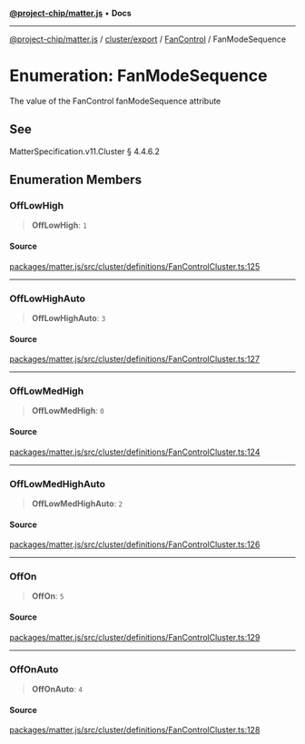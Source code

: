 [**@project-chip/matter.js**](../../../../../README.md) • **Docs**

***

[@project-chip/matter.js](../../../../../modules.md) / [cluster/export](../../../README.md) / [FanControl](../README.md) / FanModeSequence

# Enumeration: FanModeSequence

The value of the FanControl fanModeSequence attribute

## See

MatterSpecification.v11.Cluster § 4.4.6.2

## Enumeration Members

### OffLowHigh

> **OffLowHigh**: `1`

#### Source

[packages/matter.js/src/cluster/definitions/FanControlCluster.ts:125](https://github.com/project-chip/matter.js/blob/7a8cbb56b87d4ccf34bec5a9a95ab40a1711324f/packages/matter.js/src/cluster/definitions/FanControlCluster.ts#L125)

***

### OffLowHighAuto

> **OffLowHighAuto**: `3`

#### Source

[packages/matter.js/src/cluster/definitions/FanControlCluster.ts:127](https://github.com/project-chip/matter.js/blob/7a8cbb56b87d4ccf34bec5a9a95ab40a1711324f/packages/matter.js/src/cluster/definitions/FanControlCluster.ts#L127)

***

### OffLowMedHigh

> **OffLowMedHigh**: `0`

#### Source

[packages/matter.js/src/cluster/definitions/FanControlCluster.ts:124](https://github.com/project-chip/matter.js/blob/7a8cbb56b87d4ccf34bec5a9a95ab40a1711324f/packages/matter.js/src/cluster/definitions/FanControlCluster.ts#L124)

***

### OffLowMedHighAuto

> **OffLowMedHighAuto**: `2`

#### Source

[packages/matter.js/src/cluster/definitions/FanControlCluster.ts:126](https://github.com/project-chip/matter.js/blob/7a8cbb56b87d4ccf34bec5a9a95ab40a1711324f/packages/matter.js/src/cluster/definitions/FanControlCluster.ts#L126)

***

### OffOn

> **OffOn**: `5`

#### Source

[packages/matter.js/src/cluster/definitions/FanControlCluster.ts:129](https://github.com/project-chip/matter.js/blob/7a8cbb56b87d4ccf34bec5a9a95ab40a1711324f/packages/matter.js/src/cluster/definitions/FanControlCluster.ts#L129)

***

### OffOnAuto

> **OffOnAuto**: `4`

#### Source

[packages/matter.js/src/cluster/definitions/FanControlCluster.ts:128](https://github.com/project-chip/matter.js/blob/7a8cbb56b87d4ccf34bec5a9a95ab40a1711324f/packages/matter.js/src/cluster/definitions/FanControlCluster.ts#L128)

